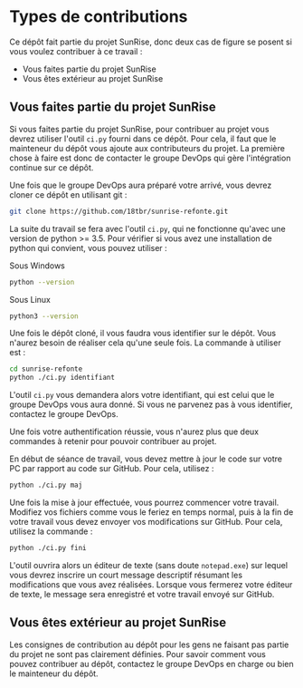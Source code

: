# Types de contributions

Ce dépôt fait partie du projet SunRise, donc deux cas de figure se posent si vous voulez contribuer à ce travail :
 - Vous faites partie du projet SunRise
 - Vous êtes extérieur au projet SunRise

## Vous faites partie du projet SunRise

Si vous faites partie du projet SunRise, pour contribuer au projet vous devrez utiliser l'outil `ci.py` fourni dans ce dépôt. Pour cela, il faut que le mainteneur du dépôt vous ajoute aux contributeurs du projet. La première chose à faire est donc de contacter le groupe DevOps qui gère l'intégration continue sur ce dépôt.

Une fois que le groupe DevOps aura préparé votre arrivé, vous devrez cloner ce dépôt en utilisant git :

```bash
git clone https://github.com/18tbr/sunrise-refonte.git
```

La suite du travail se fera avec l'outil `ci.py`, qui ne fonctionne qu'avec une version de python >= 3.5. Pour vérifier si vous avez une installation de python qui convient, vous pouvez utiliser :

Sous Windows
```bash
python --version
```

Sous Linux
```bash
python3 --version
```

Une fois le dépôt cloné, il vous faudra vous identifier sur le dépôt. Vous n'aurez besoin de réaliser cela qu'une seule fois. La commande à utiliser est :

```bash
cd sunrise-refonte
python ./ci.py identifiant
```

L'outil `ci.py` vous demandera alors votre identifiant, qui est celui que le groupe DevOps vous aura donné. Si vous ne parvenez pas à vous identifier, contactez le groupe DevOps.

Une fois votre authentification réussie, vous n'aurez plus que deux commandes à retenir pour pouvoir contribuer au projet.

En début de séance de travail, vous devez mettre à jour le code sur votre PC par rapport au code sur GitHub. Pour cela, utilisez :

```bash
python ./ci.py maj
```

Une fois la mise à jour effectuée, vous pourrez commencer votre travail. Modifiez vos fichiers comme vous le feriez en temps normal, puis à la fin de votre travail vous devez envoyer vos modifications sur GitHub. Pour cela, utilisez la commande :

```bash
python ./ci.py fini
```

L'outil ouvrira alors un éditeur de texte (sans doute `notepad.exe`) sur lequel vous devrez inscrire un court message descriptif résumant les modifications que vous avez réalisées. Lorsque vous fermerez votre éditeur de texte, le message sera enregistré et votre travail envoyé sur GitHub.

## Vous êtes extérieur au projet SunRise

Les consignes de contribution au dépôt pour les gens ne faisant pas partie du projet ne sont pas clairement définies. Pour savoir comment vous pouvez contribuer au dépôt, contactez le groupe DevOps en charge ou bien le mainteneur du dépôt.
